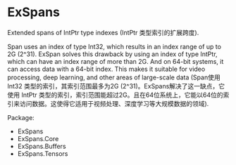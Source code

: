 # ExSpans

Extended spans of IntPtr type indexes (IntPtr 类型索引的扩展跨度).

Span uses an index of type Int32, which results in an index range of up to 2G (2^31). ExSpan solves this drawback by using an index of type IntPtr, which can have an index range of more than 2G. And on 64-bit systems, it can access data with a 64-bit index. This makes it suitable for video processing, deep learning, and other areas of large-scale data (Span使用 Int32 类型的索引，其索引范围最多为2G (2^31)。ExSpans解决了这一缺点，它使用 IntPtr 类型的索引，索引范围能超过2G。且在64位系统上，它能以64位的索引来访问数据。这使得它适用于视频处理、深度学习等大规模数据的领域).

Package:

- ExSpans
- ExSpans.Core
- ExSpans.Buffers
- ExSpans.Tensors
